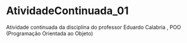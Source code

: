 # AtividadeContinuada_01
Atividade continuada da disciplina do professor Eduardo Calabria , POO (Programação Orientada ao Objeto)
